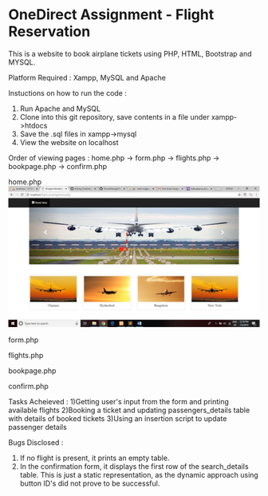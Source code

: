# OneDirect Assignment - Flight Reservation

This is a website to book airplane tickets using PHP, HTML, Bootstrap and MYSQL.

Platform Required : Xampp, MySQL and Apache

Instuctions on how to run the code : 
1. Run Apache and MySQL
2. Clone into this git repository, save contents in a file under xampp->htdocs
3. Save the .sql files in xampp->mysql
4. View the website on localhost

Order of viewing pages :
home.php -> form.php -> flights.php -> bookpage.php -> confirm.php

home.php
![alt text](https://raw.githubusercontent.com/ShivaniMangal/OneDirectAssignment/master/imgs/screenshot1.jpg)


form.php

flights.php

bookpage.php

confirm.php

Tasks Acheieved :
1)Getting user's input from the form and printing available flights
2)Booking a ticket and updating passengers_details table with details of booked tickets
3)Using an insertion script to update passenger details

Bugs Disclosed :
1) If no flight is present, it prints an empty table.
2) In the confirmation form, it displays the first row of the search_details table. This is just a static representation, as the dynamic approach using button ID's did not prove to be successful.

